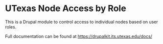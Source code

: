 # UTexas Node Access by Role

This is a Drupal module to control access to individual nodes based on user roles.

Full documentation can be found at https://drupalkit.its.utexas.edu/docs/
